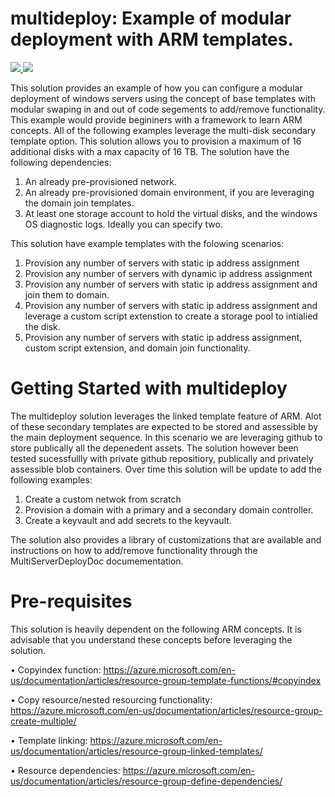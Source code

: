 # multideploy: Example of modular deployment with ARM templates. 

<a href="https://portal.azure.com/#create/Microsoft.Template/uri/https%3A%2F%2Fraw.githubusercontent.com%2Fboklyn%2Fmultideploy%2Fmaster%2Ftemplate-deploymain.json" target="_blank">
    <img src="https://camo.githubusercontent.com/9285dd3998997a0835869065bb15e5d500475034/687474703a2f2f617a7572656465706c6f792e6e65742f6465706c6f79627574746f6e2e706e67" data-canonical-src="http://azuredeploy.net/deploybutton.png" style="max-width:100%;">
</a>
<a href="http://armviz.io/#/?load=https%3A%2F%2Fraw.githubusercontent.com%2Fboklyn%2Fmultideploy%2Fmaster%2Fbasic-template-multisvrdeploy-all.json" target="_blank">
    <img src="http://armviz.io/visualizebutton.png"/>
</a>

This solution provides an example of how you can configure a modular deployment of windows servers using the concept of base templates with modular swaping in and out of code segements to add/remove functionality. This example would provide begininers with a framework to learn ARM concepts. All of the following examples leverage the multi-disk secondary template option. This solution allows you to provision a maximum of 16 additional disks with a max capacity of 16 TB. The solution have the following dependencies:

1. An already pre-provisioned network. 
2. An already pre-provisioned domain environment, if you are leveraging the domain join templates. 
3. At least one storage account to hold the virtual disks, and the windows OS diagnostic logs. Ideally you can specify two. 

This solution have example templates with the folowing scenarios:
1. Provision any number of servers with static ip address assignment
2. Provision any number of servers with dynamic ip address assignment
3. Provision any number of servers with static ip address assignment and join them to domain. 
4. Provision any number of servers with static ip address assignment and leverage a custom script extenstion to create a storage pool to intialied the disk. 
5. Provision any number of servers with static ip address assignment, custom script extension, and domain join functionality. 

Getting Started with multideploy
================================
The multideploy solution leverages the linked template feature of ARM. Alot of these secondary templates are expected to be stored and assessible by the main deployment sequence. In this scenario we are leveraging github to store publically all the depenedent assets. The solution however been tested sucessfullly with private github repositiory, publically and privately assessible blob containers. Over time this solution will be update to add the following examples:

1. Create a custom netwok from scratch
2. Provision a domain with a primary and a secondary domain controller. 
3. Create a keyvault and add secrets to the keyvault.  

The solution also provides a library of customizations that are available and instructions on how to add/remove functionality through the MultiServerDeployDoc documementation. 

Pre-requisites
==============
This solution is heavily dependent on the following ARM concepts. It is advisable that you understand these concepts before leveraging the solution. 

•	Copyindex function: https://azure.microsoft.com/en-us/documentation/articles/resource-group-template-functions/#copyindex

•	Copy resource/nested resourcing functionality: https://azure.microsoft.com/en-us/documentation/articles/resource-group-create-multiple/

•	Template linking: https://azure.microsoft.com/en-us/documentation/articles/resource-group-linked-templates/

•	Resource dependencies: https://azure.microsoft.com/en-us/documentation/articles/resource-group-define-dependencies/

